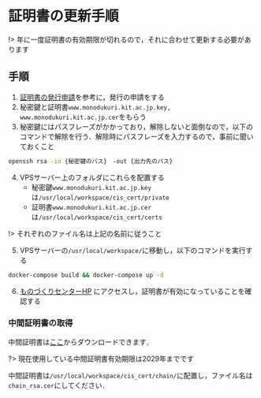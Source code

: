 # 証明書の更新手順

!> 年に一度証明書の有効期限が切れるので，それに合わせて更新する必要があります

## 手順

1. [証明書の発行申請](certificate.md)を参考に，発行の申請をする
2. 秘密鍵と証明書`www.monodukuri.kit.ac.jp.key, www.monodukuri.kit.ac.jp.cer`をもらう
3. 秘密鍵にはパスフレーズがかかっており，解除しないと面倒なので，以下のコマンドで解除を行う．解除時にパスフレーズを入力するので，事前に聞いておくこと

```sh
openssh rsa -in {秘密鍵のパス}　-out {出力先のパス}
```

4. VPSサーバー上のフォルダにこれらを配置する
   - 秘密鍵`www.monodukuri.kit.ac.jp.key`は`/usr/local/workspace/cis_cert/private`
   -  証明書`www.monodukuri.kit.ac.jp.cer`は`/usr/local/workspace/cis_cert/certs`

!> それぞれのファイル名は上記の名前に従うこと

5. VPSサーバーの`/usr/local/workspace/`に移動し，以下のコマンドを実行する

```sh
docker-compose build && docker-compose up -d
```

6. [ものづくりセンターHP](https://www.monodukuri.kit.ac.jp) にアクセスし，証明書が有効になっていることを確認する

### 中間証明書の取得

中間証明書は[ここ](https://repo1.secomtrust.net/sppca/nii/odca4/index.html)からダウンロードできます．

?> 現在使用している中間証明書有効期限は2029年までです

中間証明書は`/usr/local/workspace/cis_cert/chain/`に配置し，ファイル名は`chain_rsa.cer`にしてください．
